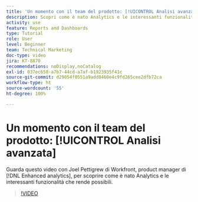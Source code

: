 ```yaml
---
title: 'Un momento con il team del prodotto: [!UICONTROL Analisi avanzata]'
description: Scopri come è nato Analytics e le interessanti funzionalità che rende possibili con Joel Pettigrew, product manager di  [!DNL Enhanced analytics].
activity: use
feature: Reports and Dashboards
type: Tutorial
role: User
level: Beginner
team: Technical Marketing
doc-type: video
jira: KT-8870
recommendations: noDisplay,noCatalog
exl-id: 037ec658-a7b7-44cd-a7af-b1923935f41c
source-git-commit: d29054f0551a9add8460e4c9fd265cee2dfb72ca
workflow-type: ht
source-wordcount: '55'
ht-degree: 100%

---
```


# Un momento con il team del prodotto: [!UICONTROL Analisi avanzata]

Guarda questo video con Joel Pettigrew di Workfront, product manager di [!DNL Enhanced analytics], per scoprire come è nato Analytics e le interessanti funzionalità che rende possibili.

>[!VIDEO](https://video.tv.adobe.com/v/335042/?quality=12&learn=on)
